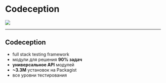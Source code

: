 # Codeception

![](http://codeception.com/images/logo.svg)

---

## Codeception

* full stack testing framework
* модули для решения **90% задач**
* **универсальное API** модулей
* **~3.3M** установок на Packagist
* все уровни тестирования
